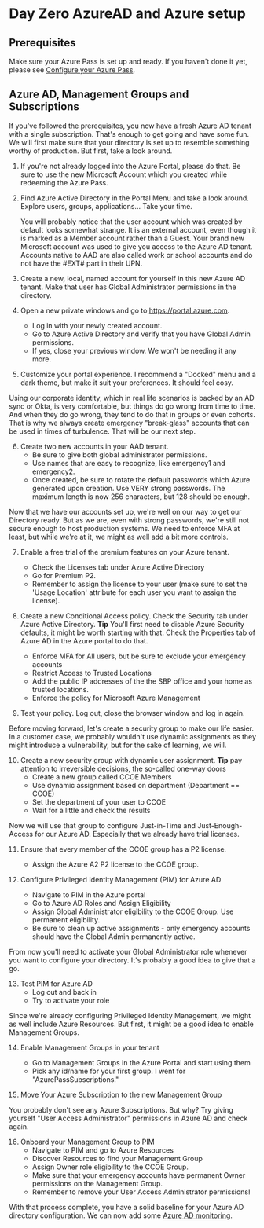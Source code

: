 # Day Zero AzureAD and Azure setup

## Prerequisites

Make sure your Azure Pass is set up and ready. If you haven't done it yet, please see [Configure your Azure Pass](azurePass.md).

## Azure AD, Management Groups and Subscriptions

If you've followed the prerequisites, you now have a fresh Azure AD tenant with a single subscription. That's enough to get going and have some fun. We will first make sure that your directory is set up to resemble something worthy of production. But first, take a look around.

1) If you're not already logged into the Azure Portal, please do that. Be sure to use the new Microsoft Account which you created while redeeming the Azure Pass.

2) Find Azure Active Directory in the Portal Menu and take a look around. Explore users, groups, applications... Take your time.

    You will probably notice that the user account which was created by default looks somewhat strange. It is an external account, even though it is marked as a Member account rather than a Guest. Your brand new Microsoft account was used to give you access to the Azure AD tenant. Accounts native to AAD are also called work or school accounts and do not have the #EXT# part in their UPN.

3) Create a new, local, named account for yourself in this new Azure AD tenant. Make that user has Global Administrator permissions in the directory.

4) Open a new private windows and go to <https://portal.azure.com>.

   - Log in with your newly created account.
   - Go to Azure Active Directory and verify that you have Global Admin permissions.
   - If yes, close your previous window. We won't be needing it any more.

5) Customize your portal experience. I recommend a "Docked" menu and a dark theme, but make it suit your preferences. It should feel cosy.

Using our corporate identity, which in real life scenarios is backed by an AD sync or Okta, is very comfortable, but things do go wrong from time to time. And when they do go wrong, they tend to do that in groups or even cohorts. That is why we always create emergency "break-glass" accounts that can be used in times of turbulence. That will be our next step.

6) Create two new accounts in your AAD tenant.
   - Be sure to give both global administrator permissions.
   - Use names that are easy to recognize, like emergency1 and emergency2.
   - Once created, be sure to rotate the default passwords which Azure generated upon creation. Use VERY strong passwords. The maximum length is now 256 characters, but 128 should be enough.

Now that we have our accounts set up, we're well on our way to get our Directory ready. But as we are, even with strong passwords, we're still not secure enough to host production systems. We need to enforce MFA at least, but while we're at it, we might as well add a bit more controls.

7) Enable a free trial of the premium features on your Azure tenant.
   - Check the Licenses tab under Azure Active Directory
   - Go for Premium P2.
   - Remember to assign the license to your user (make sure to set the 'Usage Location' attribute for each user you want to assign the license).

8) Create a new Conditional Access policy. Check the Security tab under Azure Active Directory.
**Tip** You'll first need to disable Azure Security defaults, it might be worth starting with that. Check the Properties tab of Azure AD in the Azure portal to do that.
   - Enforce MFA for All users, but be sure to exclude your emergency accounts
   - Restrict Access to Trusted Locations
   - Add the public IP addresses of the the SBP office and your home as trusted locations.
   - Enforce the policy for Microsoft Azure Management

9) Test your policy. Log out, close the browser window and log in again.

Before moving forward, let's create a security group to make our life easier. In a customer case, we probably wouldn't use dynamic assignments as they might introduce a vulnerability, but for the sake of learning, we will.

10) Create a new security group with dynamic user assignment.
**Tip** pay attention to irreversible decisions, the so-called one-way doors
    - Create a new group called CCOE Members
    - Use dynamic assignment based on department (Department == CCOE)
    - Set the department of your user to CCOE
    - Wait for a little and check the results

Now we will use that group to configure Just-in-Time and Just-Enough-Access for our Azure AD. Especially that we already have trial licenses.

11)  Ensure that every member of the CCOE group has a P2 license.
     - Assign the Azure A2 P2 license to the CCOE group.

12) Configure Privileged Identity Management (PIM) for Azure AD
    - Navigate to PIM in the Azure portal
    - Go to Azure AD Roles and Assign Eligibility
    - Assign Global Administrator eligibility to the CCOE Group. Use permanent eligibility.
    - Be sure to clean up active assignments - only emergency accounts should have the Global Admin permanently active.

From now you'll need to activate your Global Administrator role whenever you want to configure your directory. It's probably a good idea to give that a go.

13) Test PIM for Azure AD
    - Log out and back in
    - Try to activate your role

Since we're already configuring Privileged Identity Management, we might as well include Azure Resources. But first, it might be a good idea to enable Management Groups.

14) Enable Management Groups in your tenant
    - Go to Management Groups in the Azure Portal and start using them
    - Pick any id/name for your first group. I went for "AzurePassSubscriptions."

15) Move Your Azure Subscription to the new Management Group

You probably don't see any Azure Subscriptions. But why?
Try giving yourself "User Access Administrator" permissions in Azure AD and check again.

16) Onboard your Management Group to PIM
    - Navigate to PIM and go to Azure Resources
    - Discover Resources to find your Management Group
    - Assign Owner role eligibility to the CCOE Group.
    - Make sure that your emergency accounts have permanent Owner permissions on the Management Group.
    - Remember to remove your User Access Administrator permissions!

With that process complete, you have a solid baseline for your Azure AD directory configuration. We can now add some [Azure AD monitoring](monitoring.md).
